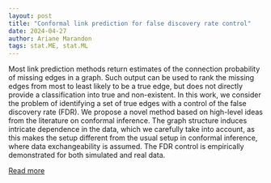```yaml
---
layout: post
title: "Conformal link prediction for false discovery rate control"
date: 2024-04-27
author: Ariane Marandon
tags: stat.ME, stat.ML
---
```


Most link prediction methods return estimates of the connection probability of missing edges in a graph. Such output can be used to rank the missing edges from most to least likely to be a true edge, but does not directly provide a classification into true and non-existent. In this work, we consider the problem of identifying a set of true edges with a control of the false discovery rate (FDR). We propose a novel method based on high-level ideas from the literature on conformal inference. The graph structure induces intricate dependence in the data, which we carefully take into account, as this makes the setup different from the usual setup in conformal inference, where data exchangeability is assumed. The FDR control is empirically demonstrated for both simulated and real data.

[Read more](https://arxiv.org/abs/2306.14693)